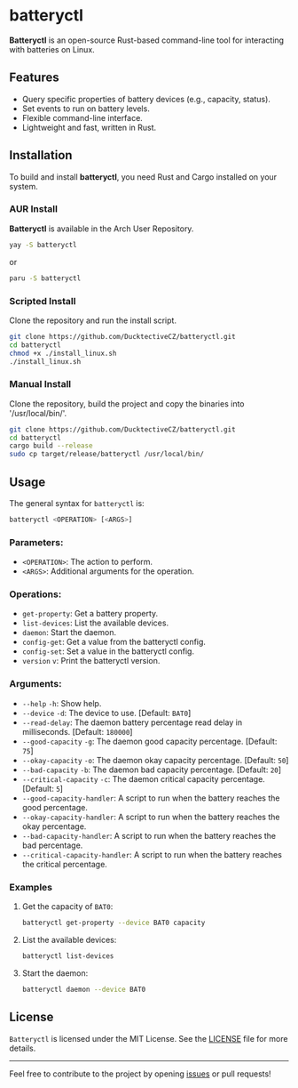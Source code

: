 # batteryctl

**Batteryctl** is an open-source Rust-based command-line tool for interacting with batteries on Linux.

## Features

- Query specific properties of battery devices (e.g., capacity, status).
- Set events to run on battery levels.
- Flexible command-line interface.
- Lightweight and fast, written in Rust.

## Installation

To build and install **batteryctl**, you need Rust and Cargo installed on your system.

### AUR Install

**Batteryctl** is available in the Arch User Repository.

```Bash
yay -S batteryctl
```
or
```Bash
paru -S batteryctl
```

### Scripted Install

Clone the repository and run the install script.

```Bash
git clone https://github.com/DucktectiveCZ/batteryctl.git
cd batteryctl
chmod +x ./install_linux.sh
./install_linux.sh
```

### Manual Install

Clone the repository, build the project and copy the binaries into '/usr/local/bin/'.
```Bash
git clone https://github.com/DucktectiveCZ/batteryctl.git
cd batteryctl
cargo build --release
sudo cp target/release/batteryctl /usr/local/bin/
```

## Usage

The general syntax for `batteryctl` is:

```Bash
batteryctl <OPERATION> [<ARGS>]
```

### Parameters:

- `<OPERATION>`: The action to perform.
- `<ARGS>`: Additional arguments for the operation.

### Operations:

- `get-property`: Get a battery property.
- `list-devices`: List the available devices.
- `daemon`: Start the daemon.
- `config-get`: Get a value from the batteryctl config.
- `config-set`: Set a value in the batteryctl config.
- `version` `v`: Print the batteryctl version.

### Arguments:

- `--help` `-h`: Show help.
- `--device` `-d`: The device to use. [Default: `BAT0`]
- `--read-delay`: The daemon battery percentage read delay in milliseconds. [Default: `180000`]
- `--good-capacity` `-g`: The daemon good capacity percentage. [Default: `75`]
- `--okay-capacity` `-o`: The daemon okay capacity percentage. [Default: `50`]
- `--bad-capacity` `-b`: The daemon bad capacity percentage. [Default: `20`]
- `--critical-capacity` `-c`: The daemon critical capacity percentage. [Default: `5`]
- `--good-capacity-handler`: A script to run when the battery reaches the good percentage.
- `--okay-capacity-handler`: A script to run when the battery reaches the okay percentage.
- `--bad-capacity-handler`: A script to run when the battery reaches the bad percentage.
- `--critical-capacity-handler`: A script to run when the battery reaches the critical percentage.

### Examples

1. Get the capacity of `BAT0`:
   ```Bash
   batteryctl get-property --device BAT0 capacity
   ```

2. List the available devices:
   ```Bash
   batteryctl list-devices
   ```
3. Start the daemon:
    ```Bash
    batteryctl daemon --device BAT0
    ```

## License

`Batteryctl` is licensed under the MIT License. See the [LICENSE](LICENSE) file for more details.

---

Feel free to contribute to the project by opening [issues](https://github.com/DucktectiveCZ/batteryctl/issues) or pull requests!

